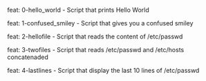 feat: 0-hello_world - Script that prints Hello World

feat: 1-confused_smiley - Script that gives you a confused smiley

feat: 2-hellofile - Script that reads the content of /etc/passwd

feat: 3-twofiles - Script that reads /etc/passwd and /etc/hosts concatenaded

feat: 4-lastlines - Script that display the last 10 lines of /etc/passwd
